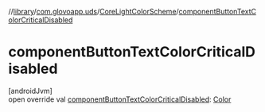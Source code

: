 //[library](../../../index.md)/[com.glovoapp.uds](../index.md)/[CoreLightColorScheme](index.md)/[componentButtonTextColorCriticalDisabled](component-button-text-color-critical-disabled.md)

# componentButtonTextColorCriticalDisabled

[androidJvm]\
open override val [componentButtonTextColorCriticalDisabled](component-button-text-color-critical-disabled.md): [Color](https://developer.android.com/reference/kotlin/androidx/compose/ui/graphics/Color.html)
